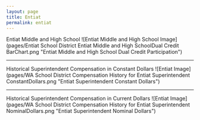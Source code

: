 ```yaml
---
layout: page
title: Entiat
permalink: entiat
---
```



Entiat Middle and High School
![Entiat Middle and High School Image](pages/Entiat School District Entiat Middle and High SchoolDual Credit BarChart.png "Entiat Middle and High School Dual Credit Participation")

___

Historical Superintendent Compensation in Constant Dollars
![Entiat Image](pages/WA School District Compensation History for Entiat Superintendent ConstantDollars.png "Entiat Superintendent Constant Dollars")

___

Historical Superintendent Compensation in Current Dollars
![Entiat Image](pages/WA School District Compensation History for Entiat Superintendent NominalDollars.png "Entiat Superintendent Nominal Dollars")